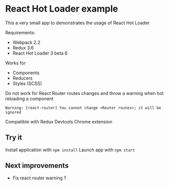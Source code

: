 # React Hot Loader example

This a very small app to demonstrates the usage of React Hot Loader

Requirements: 
- Webpack 2.2
- Redux 3.6
- React Hot Loader 3 beta 6

Works for
* Components
* Reducers
* Styles (SCSS)

Do not work for React Router routes changes and throw a warning when hot reloading a component
```
Warning: [react-router] You cannot change <Router routes>; it will be ignored
```

Compatible with Redux Devtools Chrome extension

## Try it

Install application with `npm install`
Launch app with `npm start`

## Next improvements

* Fix react router warning ?